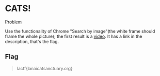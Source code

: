 # CATS!

[Problem](https://github.com/uclaacm/lactf-archive/tree/master/2023/misc/cats)

Use the functionality of Chrome "Search by image"(the white frame should frame the whole picture); the first result is a [video](https://www.youtube.com/watch?v=c_PCZcHPz6s). It has a link in the description, that's the flag.

## Flag
> lactf{lanaicatsanctuary.org}
